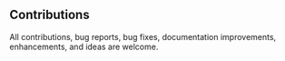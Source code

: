 ## Contributions
All contributions, bug reports, bug fixes, documentation improvements, enhancements, and ideas are welcome.
